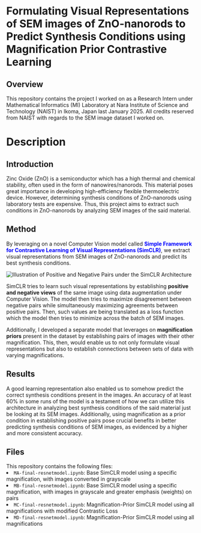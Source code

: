 <h1>Formulating Visual Representations of SEM images of
 ZnO-nanorods to Predict Synthesis Conditions using
 Magnification Prior Contrastive Learning</h1>

  <h2>Overview</h2>
  This repository contains the project I worked on as a Research Intern under Mathematical Informatics (MI) Laboratory at Nara Institute of Science and Technology (NAIST) in Ikoma, Japan last
  January 2025. All credits reserved from NAIST with regards to the SEM image dataset I worked on.

<h1> Description </h1>
<h2>Introduction</h2>
Zinc Oxide (ZnO) is a semiconductor which has a high thermal and chemical stability,
often used in the form of nanowires/nanorods. This material poses great importance in developing
high-efficiency flexible thermoelectric device. However, determining synthesis conditions of ZnO-nanorods
using laboratory tests are expensive. Thus, this project aims to extract such conditions in ZnO-nanorods
by analyzing SEM images of the said material.

<h2>Method</h2>
By leveraging on a novel Computer Vision model called <span style="color:blue"><strong>Simple Framework for
Contrastive Learning of Visual Representations (SimCLR)</strong></span>, we extract visual representations
from SEM images of ZnO-nanorods and predict its best synthesis conditions.

![Illustration of Positive and Negative Pairs under the SimCLR Architecture](assets/simclr-visualization.png)

SimCLR tries to learn such visual representations by establishing <strong>positive and negative views</strong> of the same image using
data augmentation under Computer Vision. The model then tries to maximize disagreement between negative pairs while simultaneously maximizing agreements between
positive pairs. Then, such values are being translated as a loss function which the model then tries to minimize across the batch of 
SEM images. 

Additionally, I developed a separate model that leverages on <strong>magnification priors</strong> present in the dataset by establishing pairs of images with their
other magnification. This, then, would enable us to not only formulate visual representations but also to establish connections between sets of data with 
varying magnifications.

<h2>Results</h2>
A good learning representation also enabled us to somehow predict the  correct synthesis conditions present in the images. An accuracy of at least
 60% in some runs of the model is a testament of how we can utilize this architecture in analyzing best synthesis conditions of the said material just
 be looking at its SEM images. Additionally, using magnification as a prior condition in establishing positive pairs pose crucial benefits in better predicting synthesis conditions
 of SEM images, as evidenced by a higher and more consistent accuracy.

  <h2>Files</h2>
  This repository contains the following files:
  <li><code>MA-final-resnetmodel.ipynb</code>: Base SimCLR model using a specific magnification, with images converted in grayscale</li>
  <li><code>MB-final-resnetmodel.ipynb</code>: Base SimCLR model using a specific magnification, with images in grayscale and greater emphasis (weights) on pairs</li>
  <li><code>MC-final-resnetmodel.ipynb</code>: Magnification-Prior SimCLR model using all magnifications with modified Contrastic Loss</li>
  <li><code>MD-final-resnetmodel.ipynb</code>: Magnification-Prior SimCLR model using all magnifications</li>
 
 
